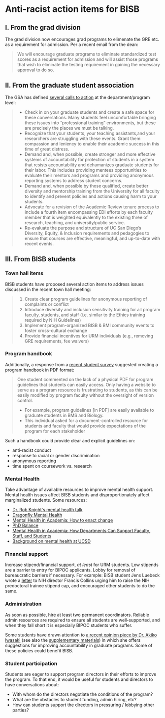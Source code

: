 # Anti-racist action items for BISB

## I. From the grad division

The grad division now encourages grad programs to elimenate the GRE etc. as a requirement for admission. Per a recent email from the dean:

> We will encourage graduate programs to eliminate standardized test scores as a requirement for admission and will assist those programs that wish to eliminate the testing requirement in gaining the necessary approval to do so.

## II. From the graduate student association

The GSA has defined [several calls to action](Commitment-and-call-to-action.pdf) at the department/program level:

> - Check in on your graduate students and create a safe space for these conversations. Many students feel uncomfortable bringing these issues into “professional training” environments, but these are precisely the places we must be talking.
> - Recognize that your students, your teaching assistants,and your researchers are struggling with these events. Grant them compassion and leniency to enable their academic success in this time of great distress.
> - Demand and, when possible, create stronger and more effective systems of accountability for protection of students in a system that resists accountability and dehumanizes graduate students for their labor. This includes providing mentees opportunities to evaluate their mentors and programs and providing anonymous reporting systems to address student concerns.
> - Demand and, when possible by those qualified, create better diversity and mentorship training from the University for all faculty to identify and prevent policies and actions causing harm to your students.
> - Advocate for a revision of the Academic Review tenure process to include a fourth item encompassing EDI efforts by each faculty member that is weighted equivalently to the existing three of research, teaching, and university/public service.
> - Re-evaluate the purpose and structure of UC San Diego’s Diversity, Equity, & Inclusion requirements and pedagogies to ensure that courses are effective, meaningful, and up-to-date with recent events.

## III. From BISB students

### Town hall items

BISB students have proposed several action items to address issues discussed
in the recent town hall meeting:

> 1. Create clear program guidelines for anonymous reporting of complaints or conflict
> 2. Introduce diversity and inclusion sensitivity training for all program faculty, students, and staff (i.e. similar to the Ethics training required by NIH Guidelines)
> 3. Implement program-organized BISB & BMI community events to foster cross-cultural exchange
> 4. Provide financial incentives for URM individuals (e.g., removing GRE requirements, fee waivers)

### Program handbook

Additionally, a response from a [recent student survey](20200211_MR_WI20-Steering-Committee-Student-Comments-2.pdf) suggested creating a
program handbook in PDF format:

> One student commented on the lack of a physical PDF for program guidelines that
students can easily access. Only having a website to serve as a program resource is frustrating to students, as this can be easily modified by program faculty without the oversight of version control.
> - For example, program guidelines [in PDF] are easily available to graduate students in BMS and Biology.
> -  This individual asked for a document-controlled resource for students and faculty that would provide expectations of the program for each stakeholder

Such a handbook could provide clear and explicit guidelines on:
- anti-racist conduct
- response to racial or gender discrimination
- anonymous reporting
- time spent on coursework vs. research

### Mental Health

Take advantage of available resources to improve mental health support. Mental health issues affect BISB students and disproportionately affect marginalized students. Some resources:
  - [Dr. Rob Knight's mental health talk](bioengineering_faculty_spotlight_jan_29.pdf)
  - [Dragonfly Mental Health](http://dragonflymentalhealth.com)
  - [Mental Health in Academia: How to enact change](https://elifesciences.org/interviews/49454377/wendy-marie-ingram)
  - [PhD Balance](https://www.phdbalance.com)
  - [Mental Health in Academia: How Departments Can Support Faculty, Staff, and Students](https://ideasonfire.net/mental-health-in-academia/)
  - [Background on mental health at UCSD](https://anthony-aylward.github.io/mental-health/)

### Financial support

Increase stipend/financial support, _at least_ for URM students. Low stipends are a barrier to entry for BIPOC applicants. Lobby for removal of bureaucratic barriers if necessary. For example: BISB student Jens Luebeck wrote a [letter](NIH-trainee-stipend-cap.pdf) to NIH director Francis Collins urging him to raise the NIH predoctoral trainee stipend cap, and encouraged other students to do the same.

### Administration

As soon as possible, hire at least two permanent coordinators. Reliable admin resources are required to ensure all students are well-supported, and when they fall short it is especially BIPOC students who suffer.

Some students have drawn attention to [a recent opinion piece by Dr. Akiko Iwasaki](https://www.nature.com/articles/s41591-020-0831-6) (see also the [supplementary materials](https://static-content.springer.com/esm/art%3A10.1038%2Fs41591-020-0831-6/MediaObjects/41591_2020_831_MOESM1_ESM.pdf)) in which she offers suggestions for improving accountability in graduate programs. Some of these policies could benefit BISB.

### Student participation

Students are eager to support program directors in their efforts to improve the program. To that end, it would be useful for students and directors to have conversations about:
- With whom do the directors negotiate the conditions of the program?
- What are the obstacles to student funding, admin hiring, etc?
- How can students support the directors in pressuring / lobbying other parties?
